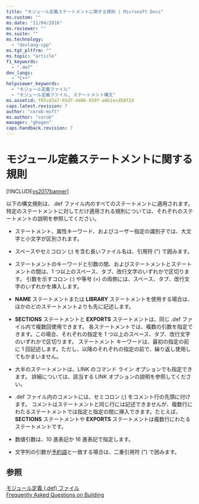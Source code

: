 ```yaml
---
title: "モジュール定義ステートメントに関する規則 | Microsoft Docs"
ms.custom: ""
ms.date: "11/04/2016"
ms.reviewer: ""
ms.suite: ""
ms.technology: 
  - "devlang-cpp"
ms.tgt_pltfrm: ""
ms.topic: "article"
f1_keywords: 
  - ".def"
dev_langs: 
  - "C++"
helpviewer_keywords: 
  - "モジュール定義ファイル"
  - "モジュール定義ファイル, ステートメント構文"
ms.assetid: f65cd3a7-65d7-4d06-939f-a8b1ecd50f2d
caps.latest.revision: 7
author: "corob-msft"
ms.author: "corob"
manager: "ghogen"
caps.handback.revision: 7
---
```

# モジュール定義ステートメントに関する規則
[!INCLUDE[vs2017banner](../../assembler/inline/includes/vs2017banner.md)]

以下の構文規則は、.def ファイル内のすべてのステートメントに適用されます。  特定のステートメントに対してだけ適用される規則については、それぞれのステートメントの説明を参照してください。  
  
-   ステートメント、属性キーワード、およびユーザー指定の識別子では、大文字と小文字が区別されます。  
  
-   スペースやセミコロン \(;\) を含む長いファイル名は、引用符 \("\) で囲みます。  
  
-   ステートメントのキーワードと引数の間、およびステートメントとステートメントの間は、1 つ以上のスペース、タブ、改行文字のいずれかで区切ります。  引数を示すコロン \(:\) や等号 \(\=\) の両側には、スペース、タブ、改行文字のいずれかを挿入します。  
  
-   **NAME** ステートメントまたは **LIBRARY** ステートメントを使用する場合は、ほかのどのステートメントよりも先に記述します。  
  
-   **SECTIONS** ステートメントと **EXPORTS** ステートメントは、同じ .def ファイル内で複数回使用できます。  各ステートメントでは、複数の引数を指定できます。この場合、それぞれの指定を 1 つ以上のスペース、タブ、改行文字のいずれかで区切ります。  ステートメント キーワードは、最初の指定の前に 1 回記述します。ただし、以降のそれぞれの指定の前で、繰り返し使用してもかまいません。  
  
-   大半のステートメントは、LINK のコマンド ライン オプションでも指定できます。  詳細については、該当する LINK オプションの説明を参照してください。  
  
-   .def ファイル内のコメントには、セミコロン \(;\) をコメント行の先頭に付けます。  コメントはステートメントと同じ行には記述できませんが、複数行にわたるステートメントでは指定と指定の間に挿入できます。たとえば、**SECTIONS** ステートメントや **EXPORTS** ステートメントは複数行にわたるステートメントです。  
  
-   数値引数は、10 進表記か 16 進表記で指定します。  
  
-   文字列の引数が[予約語](../../build/reference/reserved-words.md)と一致する場合は、二重引用符 \("\) で囲みます。  
  
## 参照  
 [モジュール定義 \(.def\) ファイル](../Topic/Module-Definition%20\(.Def\)%20Files.md)   
 [Frequently Asked Questions on Building](http://msdn.microsoft.com/ja-jp/56a3bb8f-0181-4989-bab4-a07ba950ab08)